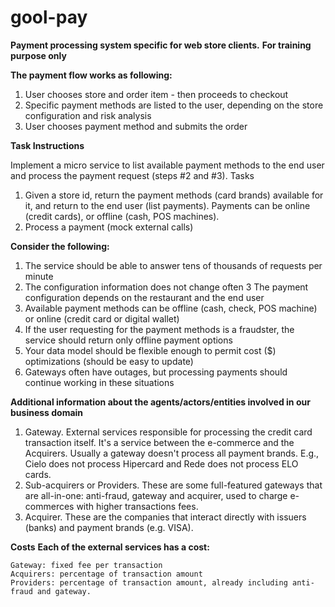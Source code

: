 # gool-pay
**Payment processing system specific for web store clients.**
**For training purpose only**

**The payment flow works as following:**

1.  User chooses store and order item - then proceeds to checkout
2.  Specific payment methods are listed to the user, depending on the store configuration and risk analysis
3.  User chooses payment method and submits the order

**Task Instructions**

Implement a micro service to list available payment methods to the end user and process the payment request (steps #2 and #3).
Tasks

1.  Given a store id, return the payment methods (card brands) available for it, and return to the end user (list payments). Payments can be online (credit cards), or offline (cash, POS machines).
2.  Process a payment (mock external calls)

**Consider the following:**

1.  The service should be able to answer tens of thousands of requests per minute
2.  The configuration information does not change often
3   The payment configuration depends on the restaurant and the end user
4.  Available payment methods can be offline (cash, check, POS machine) or online (credit card or digital wallet)
5.  If the user requesting for the payment methods is a fraudster, the service should return only offline payment options
6.  Your data model should be flexible enough to permit cost ($) optimizations (should be easy to update)
7.  Gateways often have outages, but processing payments should continue working in these situations

**Additional information about the agents/actors/entities involved in our business domain**

1.  Gateway. External services responsible for processing the credit card transaction itself. It's a service between the e-commerce and the Acquirers. Usually a gateway doesn't process all payment brands. E.g., Cielo does not process Hipercard and Rede does not process ELO cards.
2.  Sub-acquirers or Providers. These are some full-featured gateways that are all-in-one: anti-fraud, gateway and acquirer, used to charge e-commerces with higher transactions fees.
3.  Acquirer. These are the companies that interact directly with issuers (banks) and payment brands (e.g. VISA).

**Costs**
**Each of the external services has a cost:**

    Gateway: fixed fee per transaction
    Acquirers: percentage of transaction amount
    Providers: percentage of transaction amount, already including anti-fraud and gateway.




